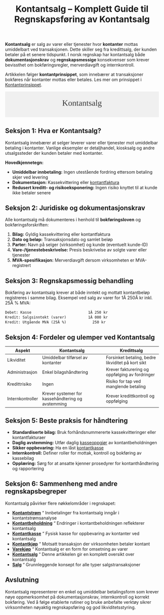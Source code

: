 ﻿---
title: "Kontantsalg – Komplett Guide til Regnskapsføring av Kontantsalg"
seoTitle: "Kontantsalg “ Komplett Guide til Regnskapsføring av Kontantsalg"
description: '**Kontantsalg** er salg av varer eller tjenester hvor **kontanter** mottas umiddelbart ved transaksjonen. Dette skiller seg fra kredittsalg, der kunden betaler ...'
---

**Kontantsalg** er salg av varer eller tjenester hvor **kontanter** mottas umiddelbart ved transaksjonen. Dette skiller seg fra kredittsalg, der kunden betaler på et senere tidspunkt. I norsk regnskap har kontantsalg både **dokumentasjonskrav** og **regnskapsmessige** konsekvenser som krever bevissthet om bokføringsregler, merverdiavgift og internkontroll.

Artikkelen følger **kontantprinsippet**, som innebærer at transaksjoner bokføres når kontanter mottas eller betales. Les mer om prinsippet i [Kontantprinsippet](/blogs/regnskap/kontantprinsippet "Kontantprinsippet: Guide til kontantregnskap i Norge").

![Kontantsalg](kontantsalg-image.svg)

## Seksjon 1: Hva er Kontantsalg?

Kontantsalg innebærer at selger leverer varer eller tjenester mot umiddelbar betaling i kontanter. Vanlige eksempler er detaljhandel, kiosksalg og andre utsalgssteder der kunden betaler med kontanter.

**Hovedkjennetegn:**

* **Umiddelbar innbetaling:** Ingen utestående fordring ettersom betaling skjer ved levering
* **Dokumentasjon:** Kassekvittering eller [kontantfaktura](/blogs/regnskap/hva-er-kontantfaktura "Hva er kontantfaktura? En Guide til Kontantfakturering i Norge")
* **Redusert kreditt- og risikoeksponering:** Ingen risiko knyttet til at kunde ikke betaler senere

## Seksjon 2: Juridiske og dokumentasjonskrav

Alle kontantsalg må dokumenteres i henhold til **bokføringsloven** og bokføringsforskriften:

1. **Bilag:** Gyldig kassekvittering eller kontantfaktura
2. **Dato og beløp:** Transaksjonsdato og samlet beløp
3. **Parter:** Navn på selger (virksomhet) og kunde (eventuelt kunde-ID)
4. **Vare-/tjenestebeskrivelse:** Presis beskrivelse av solgte varer eller tjenester
5. **MVA-spesifikasjon:** Merverdiavgift dersom virksomheten er MVA-registrert

## Seksjon 3: Regnskapsmessig behandling

Bokføring av kontantsalg krever at både inntekt og mottatt kontantbeløp registreres i samme bilag. Eksempel ved salg av varer for 1Â 250Â kr inkl. 25Â % MVA:

```
Debet: Kasse                          1Â 250 kr
Kredit: Salgsinntekt (varer)          1Â 000 kr
Kredit: Utgående MVA (25Â %)            250 kr
```

## Seksjon 4: Fordeler og ulemper ved Kontantsalg

| **Aspekt**           | **Kontantsalg**                                 | **Kredittsalg**                            |
|----------------------|-------------------------------------------------|---------------------------------------------|
| Likviditet           | Umiddelbar tilførsel av kontanter               | Forsinket betaling, bedre likviditet på kort sikt |
| Administrasjon       | Enkel bilagshåndtering                          | Krever fakturering og oppfølging av fordringer |
| Kredittrisiko        | Ingen                                            | Risiko for tap ved manglende betaling       |
| Internkontroller     | Krever systemer for kassehåndtering og avstemming | Krever kredittkontroll og oppfølging         |

## Seksjon 5: Beste praksis for håndtering

* **Standardiserte bilag:** Bruk forhåndsnummererte kassekvitteringer eller kontantfakturaer
* **Daglig avstemming:** Utfør daglig [kasseoppgjør](/blogs/regnskap/hva-er-kasseoppgjor "Hva er Kasseoppgjør? Komplett Guide til Daglig Kasseavstemming") av kontantbeholdningen
* **Sikker oppbevaring:** Ha en låst [kontantkasse](/blogs/regnskap/kontantkasse "Kontantkasse i Regnskap “ Guide til Bruk og Håndtering")
* **Internkontroll:** Definer roller for mottak, kontroll og bokføring av kassebilag
* **Opplæring:** Sørg for at ansatte kjenner prosedyrer for kontanthåndtering og rapportering

## Seksjon 6: Sammenheng med andre regnskapsbegreper

Kontantsalg påvirker flere nøkkelområder i regnskapet:

* **[Kontantstrøm](/blogs/regnskap/hva-er-kontantstrom "Hva er Kontantstrøm? Guide til Cash Flow Analyse og Styring")** “ Innbetalinger fra kontantsalg inngår i kontantstrømsanalyse
* **[Kontantbeholdning](/blogs/regnskap/hva-er-kontantbeholdning "Hva er Kontantbeholdning? Komplett Guide til Kontantforvaltning og Likviditet")** “ Endringer i kontantbeholdningen reflekterer kontantsalg
* **[Kontantkasse](/blogs/regnskap/kontantkasse "Kontantkasse i Regnskap “ Guide til Bruk og Håndtering")** “ Fysisk kasse for oppbevaring av kontanter ved kontantsalg
* **[Kontantkjøp](/blogs/regnskap/kontantkjop "Kontantkjøp “ Komplett Guide til Regnskapsføring av Kontantkjøp")** “ Motsatt transaksjon der virksomheten betaler kontant
* **[Varekjøp](/blogs/regnskap/hva-er-varekjop "Hva er varekjøp? Komplett Guide til Innkjøpsstyring")** “ Kontantsalg er en form for omsetning av varer
* **[Kontantsalg](/blogs/regnskap/kontantsalg "Kontantsalg “ Komplett Guide til Regnskapsføring av Kontantsalg")** “ Denne artikkelen gir en komplett oversikt over kontantsalg
* **[Salg](/blogs/regnskap/salg "Salg “ Oversikt over salgskonsepter i Norsk Regnskap")** “ Grunnleggende konsept for alle typer salgstransaksjoner

## Avslutning

Kontantsalg representerer en enkel og umiddelbar betalingsform som krever nøye oppmerksomhet på dokumentasjonskrav, internkontroll og korrekt bokføring. Ved å følge etablerte rutiner og bruke anbefalte verktøy sikrer virksomheten nøyaktig regnskapsføring og god likviditetsstyring.










